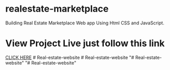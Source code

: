 # realestate-marketplace
Building Real Estate Marketplace Web app Using Html CSS and JavaScript.

# View Project Live just follow this link 
[CLICK HERE](https://sujanban.github.io/realestate-marketplace/)
#   R e a l - e s t a t e - w e b s i t e  
 #   R e a l - e s t a t e - w e b s i t e  
 "# Real-estate-website" 
"# Real-estate-website" 
